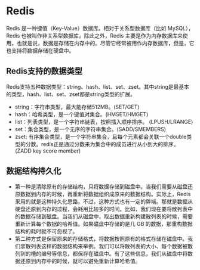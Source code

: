 # Redis
Redis 是一种键值（Key-Value）数据库。相对于关系型数据库（比如 MySQL），Redis 也被叫作非关系型数据库。除此之外，Redis 主要是作为内存数据库来使用，也就是说，数据是存储在内存中的。尽管它经常被用作内存数据库，但是，它也支持将数据存储在硬盘中。
## Redis支持的数据类型
Redis支持五种数据类型：string、hash、list、set、zset。其中string是最基本的类型，hash、list、set、zset都是string类型的扩展。

* string：字符串类型，最大能存储512MB。(SET/GET)
* hash：哈希类型，是一个键值对集合。(HMSET/HMGET)
* list：列表类型，是一个字符串链表，按照插入顺序排序。 (LPUSH/LRANGE)
* set：集合类型，是一个无序的字符串集合。(SADD/SMEMBERS)
* zset: 有序集合类型，是一个字符串集合，且每个元素都会关联一个double类型的分数。redis正是通过分数来为集合中的成员进行从小到大的排序。 (ZADD key score member)

## 数据结构持久化
* 第一种是清除原有的存储结构，只将数据存储到磁盘中。当我们需要从磁盘还原数据到内存的时候，再重新将数据组织成原来的数据结构。实际上，Redis 采用的就是这种持久化思路。不过，这种方式也有一定的弊端。那就是数据从硬盘还原到内存的过程，会耗用比较多的时间。比如，我们现在要将散列表中的数据存储到磁盘。当我们从磁盘中，取出数据重新构建散列表的时候，需要重新计算每个数据的哈希值。如果磁盘中存储的是几 GB 的数据，那重构数据结构的耗时就不可忽视了。
* 第二种方式是保留原来的存储格式，将数据按照原有的格式存储在磁盘中。我们拿散列表这样的数据结构来举例。我们可以将散列表的大小、每个数据被散列到的槽的编号等信息，都保存在磁盘中。有了这些信息，我们从磁盘中将数据还原到内存中的时候，就可以避免重新计算哈希值。